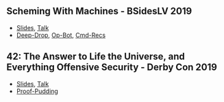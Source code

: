 ## Scheming With Machines - BSidesLV 2019

+ [Slides](https://github.com/MoooKitty/Talks/blob/master/slides/Scheming_with_Machines_BSidesLV_19.pdf), [Talk](https://www.youtube.com/watch?v=XfT0Ju4vhvI&feature=youtu.be&t=19126)
+ [Deep-Drop](https://github.com/MoooKitty/Deep-Drop), [Op-Bot](https://github.com/MoooKitty/Op-Bot), [Cmd-Recs](https://github.com/MoooKitty/Cmd-Recs)

## 42: The Answer to Life the Universe, and Everything Offensive Security - Derby Con 2019

+ [Slides](https://github.com/MoooKitty/Talks/blob/master/slides/DerbyCon19_42.pdf), [Talk](https://www.youtube.com/watch?v=CsvkYoxtexQ)
+ [Proof-Pudding]()